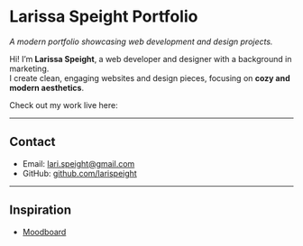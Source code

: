 # Larissa Speight Portfolio
*A modern portfolio showcasing web development and design projects.*

Hi! I’m **Larissa Speight**, a web developer and designer with a background in marketing.  
I create clean, engaging websites and design pieces, focusing on **cozy and modern aesthetics**.

Check out my work live here: 

---

## Contact
- Email: lari.speight@gmail.com 
- GitHub: [github.com/larispeight](https://github.com/larispeight)

---

## Inspiration
- [Moodboard](assets/images/port.png)

